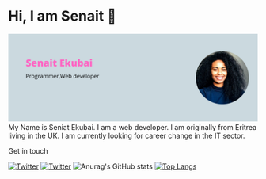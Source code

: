 <h1>Hi, I am Senait 👋</h1>
<img src="banner.png">
My Name is Seniat Ekubai. I am a web developer.
I am originally from Eritrea living in the UK.
I am currently looking for career change in the IT sector.

Get in touch

[![Twitter](https://img.shields.io/badge/Gmail-D14836?style=for-the-badge&logo=gmail&logoColor=white)](senaitekubai@gmail.com)
[![Twitter](https://img.shields.io/badge/LinkedIn-0077B5?style=for-the-badge&logo=linkedin&logoColor=white)](https://www.linkedin.com/in/senait-ekubai/)
<span>
![Anurag's GitHub stats](https://github-readme-stats.vercel.app/api?username=SenaitEkubai&show_icons=true&theme=radical)
</span>
<span>
[![Top Langs](https://github-readme-stats.vercel.app/api/top-langs/?username=SenaitEkubai&show_icons=true&theme=radical)](https://github.com/anuraghazra/github-readme-stats)</span>
